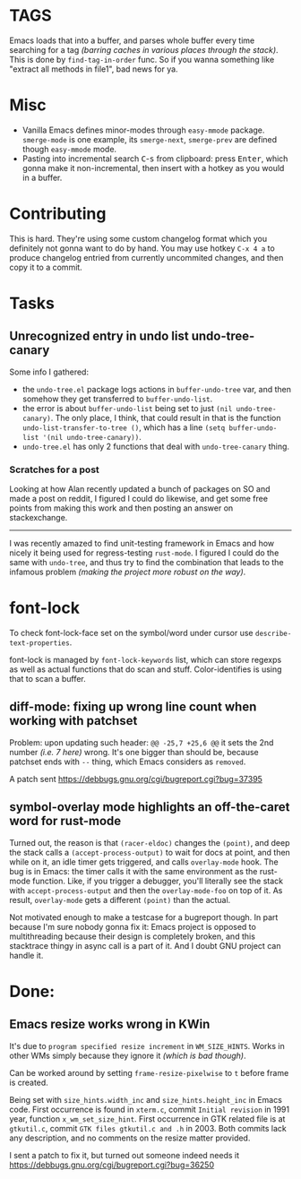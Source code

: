 # TAGS

Emacs loads that into a buffer, and parses whole buffer every time searching for a tag *(barring caches in various places through the stack)*. This is done by `find-tag-in-order` func. So if you wanna something like "extract all methods in file1", bad news for ya.

# Misc

* Vanilla Emacs defines minor-modes through `easy-mmode` package. `smerge-mode` is one example, its `smerge-next`, `smerge-prev` are defined though `easy-mmode` mode.
* Pasting into incremental search <kbd>C</kbd>-<kbd>s</kbd> from clipboard: press <kbd>Enter</kbd>, which gonna make it non-incremental, then insert with a hotkey as you would in a buffer.

# Contributing

This is hard. They're using some custom changelog format which you definitely not gonna want to do by hand. You may use hotkey `C-x 4 a` to produce changelog entried from currently uncommited changes, and then copy it to a commit.

# Tasks

## Unrecognized entry in undo list undo-tree-canary

Some info I gathered:

* the `undo-tree.el` package logs actions in `buffer-undo-tree` var, and then somehow they get transferred to `buffer-undo-list`.
* the error is about `buffer-undo-list` being set to just `(nil undo-tree-canary)`. The only place, I think, that could result in that is the function `undo-list-transfer-to-tree ()`, which has a line `(setq buffer-undo-list '(nil undo-tree-canary))`.
* `undo-tree.el` has only 2 functions that deal with `undo-tree-canary` thing.

### Scratches for a post

Looking at how Alan recently updated a bunch of packages on SO and made a post on reddit, I figured I could do likewise, and get some free points from making this work and then posting an answer on stackexchange.

----

I was recently amazed to find unit-testing framework in Emacs and how nicely it being used for regress-testing `rust-mode`. I figured I could do the same with `undo-tree`, and thus try to find the combination that leads to the infamous problem *(making the project more robust on the way)*.

# font-lock

To check font-lock-face set on the symbol/word under cursor use `describe-text-properties`.

font-lock is managed by `font-lock-keywords` list, which can store regexps as well as actual functions that do scan and stuff. Color-identifies is using that to scan a buffer.

## diff-mode: fixing up wrong line count when working with patchset

Problem: upon updating such header: `@@ -25,7 +25,6 @@` it sets the 2nd number *(i.e. 7 here)* wrong. It's one bigger than should be, because patchset ends with `--` thing, which Emacs considers as `removed`.

A patch sent https://debbugs.gnu.org/cgi/bugreport.cgi?bug=37395

## symbol-overlay mode highlights an off-the-caret word for rust-mode

Turned out, the reason is that `(racer-eldoc)` changes the `(point)`, and deep the stack calls a `(accept-process-output)` to wait for docs at point, and then while on it, an idle timer gets triggered, and calls `overlay-mode` hook. The bug is in Emacs: the timer calls it with the same environment as the rust-mode function. Like, if you trigger a debugger, you'll literally see the stack with `accept-process-output` and then the `overlay-mode-foo` on top of it. As result, `overlay-mode` gets a different `(point)` than the actual.

Not motivated enough to make a testcase for a bugreport though. In part because I'm sure nobody gonna fix it: Emacs project is opposed to multithreading because their design is completely broken, and this stacktrace thingy in async call is a part of it. And I doubt GNU project can handle it.

# Done:

## Emacs resize works wrong in KWin

It's due to `program specified resize increment` in `WM_SIZE_HINTS`. Works in other WMs simply because they ignore it *(which is bad though)*.

Can be worked around by setting `frame-resize-pixelwise` to `t` before frame is created.

Being set with `size_hints.width_inc` and `size_hints.height_inc` in Emacs code. First occurrence is found in `xterm.c`, commit `Initial revision` in 1991 year, function `x_wm_set_size_hint`. First occurrence in GTK related file is at `gtkutil.c`, commit `GTK files gtkutil.c and .h` in 2003. Both commits lack any description, and no comments on the resize matter provided.

I sent a patch to fix it, but turned out someone indeed needs it https://debbugs.gnu.org/cgi/bugreport.cgi?bug=36250
